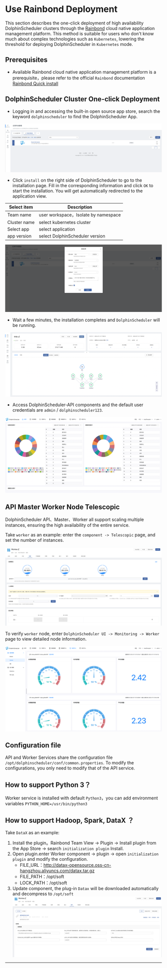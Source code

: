 # Use Rainbond Deployment

This section describes the one-click deployment of high availability DolphinScheduler clusters through the [Rainbond](https://www.rainbond.com/) cloud native application management platform. This method is suitable for users who don't know much about complex technologies such as `Kubernetes`, lowering the threshold for deploying DolphinScheduler in `Kubernetes` mode.

## Prerequisites

* Available Rainbond cloud native application management platform is a prerequisite，please refer to the official `Rainbond` documentation [Rainbond Quick install](https://www.rainbond.com/docs/quick-start/quick-install)

## DolphinScheduler Cluster One-click Deployment

* Logging in and accessing the built-in open source app store, search the keyword `dolphinscheduler` to find the DolphinScheduler App.

![](../../../../img/rainbond/appstore-dolphinscheduler.png)

* Click `install` on the right side of DolphinScheduler to go to the installation page. Fill in the corresponding information and click `OK` to start the installation. You will get automatically redirected to the application view.

| Select item  |             Description             |
|--------------|-------------------------------------|
| Team name    | user workspace，Isolate by namespace |
| Cluster name | select kubernetes cluster           |
| Select app   | select application                  |
| app version  | select DolphinScheduler version     |

![](../../../../img/rainbond/install-dolphinscheduler.png)

* Wait a few minutes, the installation completes and `DolphinScheduler` will be running.

![](../../../../img/rainbond/topology-dolphinscheduler.png)

* Access DolphinScheduler-API components and the default user credentials are `admin` / `dolphinscheduler123`.

![](../../../../img/rainbond/homepage-dolphinscheduler.png)

## API Master Worker Node Telescopic

DolphinScheduler API、Master、Worker all support scaling multiple instances, ensuring the high availability of the entire service.

Take `worker` as an example: enter the `component -> Telescopic` page, and set the number of instances.

![](../../../../img/rainbond/dolpscheduler-worker.png)

To verify `worker` node, enter `DolphinScheduler UI -> Monitoring -> Worker` page to view detailed node information.

![](../../../../img/rainbond/monitor-dolphinscheduler.png)

## Configuration file

API and Worker Services share the configuration file `/opt/dolphinscheduler/conf/common.properties`. To modify the configurations, you only need to modify that of the API service.

## How to support Python 3？

Worker service is installed with default `Python3`，you can add environment variables `PYTHON_HOME=/usr/bin/python3`

## How to support Hadoop, Spark, DataX ？

Take `DataX` as an example:

1. Install the plugin。Rainbond Team View -> Plugin -> Install plugin from the App Store -> search `initialization plugin` Install.
2. Open plugin.enter Worker component -> plugin -> open `initialization plugin` and modify the configuration.
   * FILE_URL：http://datax-opensource.oss-cn-hangzhou.aliyuncs.com/datax.tar.gz
   * FILE_PATH：/opt/soft
   * LOCK_PATH：/opt/soft
3. Update component, the plug-in `Datax` will be downloaded automatically and decompress to `/opt/soft`
   ![](../../../../img/rainbond/plugin.png)

---

